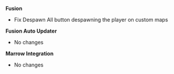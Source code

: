 **Fusion**
- Fix Despawn All button despawning the player on custom maps

**Fusion Auto Updater**
- No changes

**Marrow Integration**
- No changes